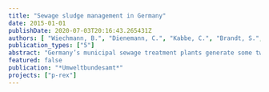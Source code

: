 ```yaml
---
title: "Sewage sludge management in Germany"
date: 2015-01-01
publishDate: 2020-07-03T20:16:43.265431Z
authors: [ "Wiechmann, B.", "Dienemann, C.", "Kabbe, C.", "Brandt, S.", "Vogel, I.", "Roskosch, A." ]
publication_types: ["5"]
abstract: "Germany’s municipal sewage treatment plants generate some two million tons of dry sewage sludge annually, with the proportion of thermally treated sewage sludge increasing from 31.5 per cent in 2004 to more than 54 % in 2011. Sludge, which is usually incinerated or used as agricultural fertilizer, contains a whole series of harmful substances that complicate the task of sludge management. But sludge also contains a number of nutrients such as phosphorus, nitrogen and potassium. Hence the goal of sewage sludge management is to remove sludge pollutants while retaining sludge nutrients. Sewage sludge undergoes thermal recycling at facilities such as sewage sludge mono-incineration plants, cement plants and coal fired power plants. Sewage sludge utilization for farming purposes has plateaued of late (2006 to 2011) at around 29 %, an evolution attributable to more stringent quality standards for sewage sludge. However, sewage sludge is set to take on greater importance as a raw material, mainly due to the increased concentrations of phosphorous it contains. This pamphlet discusses the potential offered by sewage sludge and the ways it can be used sustainably. The pamphlet also describes the current status of sewage sludge management in Germany, with particular emphasis on the extent to which sludge use as a fertilizer can be reduced without foregoing phosphorous and other sludge nutrients. Over the next one to two decades, Germany needs to wean itself away from using sewage sludge for farming and at the same time efficiently leveraging the potential for using sewage sludge as a low cost fertilizer."
featured: false
publication: "*Umweltbundesamt*"
projects: ["p-rex"]
---
```


